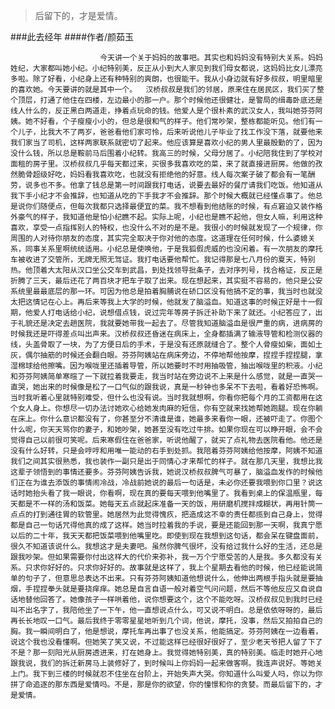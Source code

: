 > 后留下的，才是爱情。

###此去经年
####作者/颜茹玉

						今天讲一个关于妈妈的故事吧。其实也和妈妈没有特别大关系。妈妈姓纪，大家都叫她小纪。小纪特别美，反正从小到大人家见到我们母女都说，这妈妈比女儿漂亮多啦。除了好看，小纪身上还有种特别的爽朗，也很能干。我从小身边就有好多叔叔，明里暗里的喜欢她。今天要讲的就是其中一个。  汉桥叔叔是我们的邻居，原来住在居民区，我们买了整个顶层，打通了他住在四楼，左边最小的那一户。那个时候他还很健壮，是警局的缉毒卧底还是线人什么的，反正黑白两道走，挣着点玩命的钱。他爱人是个很朴素的武汉女人，我叫她芬芬阿姨。她不好看，个子瘦瘦小小的，但总是很和气的样子。他们常吵架，整栋都能听见。他们有一个儿子，比我大不了两岁，爸爸看他们家可怜，后来听说他儿子毕业了找工作没下落，就要他来我们家当了司机，这样两家联系就密切了起来。他应该算是喜欢小纪的男人里最殷勤的了，因为没什么钱，所以总是鞍前马后围着小纪转。我高三的时候，父母分居了。小纪陪我住到了学校对面租的房子里。汉桥叔叔几乎每天都过来，买很多我喜欢吃的菜，来了就直接进厨房。他做的孜然脆骨超级好吃，妈妈看我喜欢吃，也就没有拒绝他的好意。线人每次案子破了都会有一笔酬劳，说多也不多。他拿了钱总是第一时间跟我打电话，说要去最好的餐厅请我们吃饭。他知道从我下手小纪才不会推辞，也知道从吃的下手我才不会推辞。那个时候大概就已经懂点事了。他总是说你们随便点，但每次我都只选择最便宜的菜。我不想看到他结账的时候，有点窘迫又装作格外豪气的样子，我知道他是怕小纪瞧不起。实际上呢，小纪也是瞧不起他，但女人嘛，利用这种喜欢，享受一点指挥别人的特权，也没什么不对的是不是。我很小的时候就发现了一个规律，你周围的人对待你朋友的态度，其实完全取决于你对他的态度。这道理在任何时候，什么婆媳关系，同事关系里啊统统适用。小纪总是使唤他，于是我狐假虎威的也没闲着。有一次朋友的摩托车被收进了交管所，无牌无照无驾证。我打电话要他帮忙。我记得那是七八月份的夏天，特别热。他顶着大太阳从汉口坐公交车到武昌，到处找领导批条子，去对序列号，找合格证，反正是折腾了三天，最后还花了两百块才把车子取了出来。现在想起来，其实挺不容易的，他只是公安系统里最最底层的那一环。可因为他总是拍着胸脯说在硚口区没有他搞不定的事，我当时也就没太把这情记在心上。再后来等我上大学的时候，他就发了脑溢血。知道这事的时候正好是十一假期，他爱人打电话给小纪，说想借点钱，说过完年等房子拆迁补助下来了就还。小纪答应了，出于礼貌还是决定去趟医院，我就要她带我一起去了。尽管我知道脑溢血是很严重的病，进病房的时候我还是吓得差点叫出声来。汉桥叔叔还昏迷在病床上，全身都插满了输液导管和检测仪器的线，头盖骨取了一块，为了方便日后的手术，于是没有还原就缝合了。整个人骨瘦如柴，面如土灰，偶尔抽筋的时候还会翻白眼。芬芬阿姨站在病床旁边，不停地帮他按摩，捏捏手捏捏腿，拿湿棉球给他擦嘴。因为喉咙里还插着导管，所以她要时不时用抽吸管，抽出喉咙里的积液。小纪和芬芬阿姨简单寒暄了一下就拉着我要走，我当时站在旁边说不上来是什么感觉，就是一直哭一直哭，她出来的时候像是松了一口气似的跟我说，真是一秒钟也多呆不下去啦，看着好恐怖啊。当时我听着心里就特别难受，但什么也没有说。当时我就想啊，你看你把每个月的工资都用在这个女人身上。你想尽一切办法讨她欢心给她发肉麻的短信，你有空就来找她帮她跑腿。现在你躺在床上。你什么意识都没有了，你甚至分不清谁是谁，她最多来看你一眼，还被吓走了。你图个什么呢，你天天骂你的妻子，和她吵架，她甚至没有吃过牛排。如果你现在可以睁开眼，会不会觉得自己以前很可笑呢。后来寒假住在爸爸家，听说他醒了，就买了点礼物去医院看他。他还是没有什么好转，只是会哼哼和用唯一能动的右手到处抓。我陪着芬芬阿姨给他按摩，阿姨不知道我们之间其实很熟悉，我也装作一副只是出于同情心才来帮忙的样子。就在那几天里，我想比我这辈子领悟到的事情还要多。芬芬阿姨告诉我，她说汉桥叔叔脾气可暴了，脑溢血发作的时候他们正在为谁去添饭的事情闹冷战，冷战前她说的最后一句话是，未必你还要我喂到你口里？说这话时她抬头看了我一眼说，你看啊，现在真的要每天喂到他嘴里了。我看到桌上的保温瓶里，每天都是不一样的汤和饭菜。她每天五点就起床准备一天的饭，用研磨机搅拌成糊状，再用针筒一点点的打到通往胃的软管里。她居然为此觉得愧疚，把造成这不幸的责任都揽到自己身上，觉得都是自己一句话咒得他真的成了这样。她当时拉着我的手说，要是还能回到那一天啊，我真宁愿以后的二十年，我天天都把饭菜喂到他嘴里吃。即使到现在我想到这句话，都会呆在键盘面前，很久不知道该说什么。我想这才是夫妻吧。虽然你脾气很坏，没有给过我什么好的生活，还总是跟我吵架。但如果需要你付出这样大的代价来弥补，我一万个宁愿受苦的人是我。多久都没有关系。只求你好好的。只求你好好的。故事就是这样了，我上个星期去看他的时候，他已经能说简单的句子了，但意思总表达不出来。只有芬芬阿姨知道他想说什么，他伸出两根手指头就是要抽烟，手捏捏拳头就是要挠痒痒。她总是自言自语一般对着空气问问题，然后不等他反应又自说自话地替他回答了。她像孩子一样哄着他，说你想要这个，这个不能吃呀。汉桥叔叔见到我时已经叫不出名字了，我陪他坐了一下午，他一直想说点什么，可又说不明白。总是依依呀呀的，最后再长长地叹一口气。最后我终于零零星星地听到几个词，他说，摩托，没事，然后又拍拍自己的胸。我一瞬间明白了，他是想说，摩托车再出事了也没关系，他能搞定。芬芬阿姨在一边看着，说这个我也没看懂啊。但她笑了笑又说，不过能这样已经很好很好了，至少老天爷把人留了下了不是？那一刻阳光从厨房透进来，打在她身上。我觉得她特别美，真的特别美。临走时她开心地跟我说，我们的拆迁新房马上装修好了，到时候叫上你妈妈一起来做客啊。我连声说好。等她关上门。我下到三楼的时候就忍不住坐在台阶上，开始失声大哭。你知道什么叫爱人吗，你以为你拼了命追逐的那东西是爱情吗。不是，那是你的欲望，你的憧憬和你的贪婪。而最后留下的，才是爱情。			  		